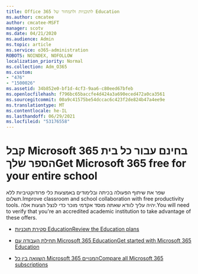 ```yaml
---
title: Office 365 לתוכניות ולתמחור של Education
ms.author: cmcatee
author: cmcatee-MSFT
manager: scotv
ms.date: 04/21/2020
ms.audience: Admin
ms.topic: article
ms.service: o365-administration
ROBOTS: NOINDEX, NOFOLLOW
localization_priority: Normal
ms.collection: Adm_O365
ms.custom:
- "476"
- "1500026"
ms.assetid: 34b852e0-bf1d-4cf3-9aa6-c80eed67bfeb
ms.openlocfilehash: f796bc65baccfe4d424a3a690eced472a0ca3561
ms.sourcegitcommit: 00a9c41575be54dccac6c423f2de824b47a4ee9e
ms.translationtype: MT
ms.contentlocale: he-IL
ms.lasthandoff: 06/29/2021
ms.locfileid: "53176558"
---
```

# <a name="get-microsoft-365-free-for-your-entire-school"></a><span data-ttu-id="fab4b-102">קבל Microsoft 365 בחינם עבור כל בית הספר שלך</span><span class="sxs-lookup"><span data-stu-id="fab4b-102">Get Microsoft 365 free for your entire school</span></span>

<span data-ttu-id="fab4b-103">שפר את שיתוף הפעולה בכיתה ובלימודים באמצעות כלי פרודוקטיביות ללא תשלום.</span><span class="sxs-lookup"><span data-stu-id="fab4b-103">Improve classroom and school collaboration with free productivity tools.</span></span> <span data-ttu-id="fab4b-104">יהיה עליך לוודא שאתה מוסד אקדמי מוכר כדי לנצל הצעות אלה.</span><span class="sxs-lookup"><span data-stu-id="fab4b-104">You will need to verify that you're an accredited academic institution to take advantage of these offers.</span></span>
  
- [<span data-ttu-id="fab4b-105">סקירת תוכניות Education</span><span class="sxs-lookup"><span data-stu-id="fab4b-105">Review the Education plans</span></span>](https://products.office.com/academic/compare-office-365-education-plans)

- [<span data-ttu-id="fab4b-106">תחילת העבודה עם Microsoft 365 Education</span><span class="sxs-lookup"><span data-stu-id="fab4b-106">Get started with Microsoft 365 Education</span></span>](https://support.office.com/article/get-started-with-office-365-education-ab02abe5-a1ee-458c-b749-5b44416ccf14?wt.mc_id=o365_portal_mmaven&ui=en-US&rs=en-US&ad=US)

- [<span data-ttu-id="fab4b-107">השוואה בין כל Microsoft 365 המנויים</span><span class="sxs-lookup"><span data-stu-id="fab4b-107">Compare all Microsoft 365 subscriptions</span></span>](https://products.office.com/business/compare-more-office-365-for-business-plans)